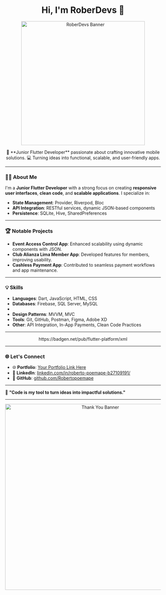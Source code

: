 <div align='center'> 
  <h1>Hi, I'm RoberDevs 👋</h1>
  <img src='https://via.placeholder.com/300x150.png?text=RoberDevs+Banner' alt='RoberDevs Banner' width='400'>

  <p>
    🚀 **Junior Flutter Developer** passionate about crafting innovative mobile solutions.  
    💻 Turning ideas into functional, scalable, and user-friendly apps.  
  </p>
</div>

---

### 👨‍💻 About Me
I'm a **Junior Flutter Developer** with a strong focus on creating **responsive user interfaces**, **clean code**, and **scalable applications**. I specialize in:

- **State Management**: Provider, Riverpod, Bloc  
- **API Integration**: RESTful services, dynamic JSON-based components  
- **Persistence**: SQLite, Hive, SharedPreferences  

---

### 🏆 Notable Projects
- **Event Access Control App**: Enhanced scalability using dynamic components with JSON.  
- **Club Alianza Lima Member App**: Developed features for members, improving usability.  
- **Cashless Payment App**: Contributed to seamless payment workflows and app maintenance.

---

### 💡 Skills
- **Languages**: Dart, JavaScript, HTML, CSS  
- **Databases**: Firebase, SQL Server, MySQL
- 
- **Design Patterns**: MVVM, MVC  
- **Tools**: Git, GitHub, Postman, Figma, Adobe XD  
- **Other**: API Integration, In-App Payments, Clean Code Practices  

---

<div align='center'> 
https://badgen.net/pub/flutter-platform/xml

</div>

---

### 🌐 Let's Connect
- 🌐 **Portfolio**: [Your Portfolio Link Here](#)  
- 💼 **LinkedIn**: [linkedin.com/in/roberto-poemape-b27109191/](https://www.linkedin.com/in/roberto-poemape-b27109191/)  
- 📂 **GitHub**: [github.com/Robertopoemape](https://github.com/Robertopoemape)  

---

💬 **"Code is my tool to turn ideas into impactful solutions."**

---

<div align='center'> 
  <img src='https://via.placeholder.com/600x200.png?text=Thank+You+for+visiting!' alt='Thank You Banner' width='600'>
</div>
